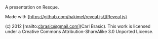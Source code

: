 A presentation on Resque.

Made with [https://github.com/hakimel/reveal.js/](Reveal.js)

(c) 2012 [mailto:cbrasic@gmail.com](Carl Brasic). This work is licensed under a Creative Commons Attribution-ShareAlike 3.0 Unported License.

